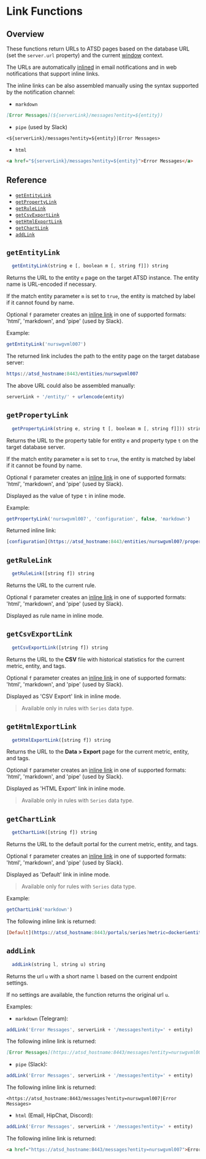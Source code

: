 # Link Functions

## Overview

These functions return URLs to ATSD pages based on the database URL (set the `server.url` property) and the current [window](window.md) context.

The URLs are automatically [inlined](links.md#inline-links) in email notifications and in web notifications that support inline links.

The inline links can be also assembled manually using the syntax supported by the notification channel:

* `markdown`

```markdown
[Error Messages](${serverLink}/messages?entity=${entity})
```

* `pipe` (used by Slack)

```ls
<${serverLink}/messages?entity=${entity}|Error Messages>
```

* `html`

```html
<a href="${serverLink}/messages?entity=${entity}">Error Messages</a>
```

## Reference

* [`getEntityLink`](#getentitylink)
* [`getPropertyLink`](#getpropertylink)
* [`getRuleLink`](#getrulelink)
* [`getCsvExportLink`](#getcsvexportlink)
* [`getHtmlExportLink`](#gethtmlexportlink)
* [`getChartLink`](#getchartlink)
* [`addLink`](#addlink)

## `getEntityLink`

```javascript
  getEntityLink(string e [, boolean m [, string f]]) string
```

Returns the URL to the entity `e` page on the target ATSD instance. The entity name is URL-encoded if necessary.

If the match entity parameter `m` is set to `true`, the entity is matched by label if it cannot found by name.

Optional `f` parameter creates an [inline link](links.md#inline-links) in one of supported formats: 'html', 'markdown', and 'pipe' (used by Slack).

Example:

```javascript
getEntityLink('nurswgvml007')
```

The returned link includes the path to the entity page on the target database server:

```elm
https://atsd_hostname:8443/entities/nurswgvml007
```

The above URL could also be assembled manually:

```javascript
serverLink + '/entity/' + urlencode(entity)
```

## `getPropertyLink`

```javascript
  getPropertyLink(string e, string t [, boolean m [, string f]])) string
```

Returns the URL to the property table for entity `e` and property type `t` on the target database server.

If the match entity parameter `m` is set to `true`, the entity is matched by label if it cannot be found by name.

Optional `f` parameter creates an [inline link](links.md#inline-links) in one of supported formats: 'html', 'markdown', and 'pipe' (used by Slack).

Displayed as the value of type `t` in inline mode.

Example:

```javascript
getPropertyLink('nurswgvml007', 'configuration', false, 'markdown')
```

Returned inline link:

```elm
[configuration](https://atsd_hostname:8443/entities/nurswgvml007/properties?type=configuration)
```

## `getRuleLink`

```javascript
  getRuleLink([string f]) string
```

Returns the URL to the current rule.

Optional `f` parameter creates an [inline link](links.md#inline-links) in one of supported formats: 'html', 'markdown', and 'pipe' (used by Slack).

Displayed as rule name in inline mode.

## `getCsvExportLink`

```javascript
  getCsvExportLink([string f]) string
```

Returns the URL to the **CSV** file with historical statistics for the current metric, entity, and tags.

Optional `f` parameter creates an [inline link](links.md#inline-links) in one of supported formats: 'html', 'markdown', and 'pipe' (used by Slack).

Displayed as 'CSV Export' link in inline mode.

> Available only in rules with `Series` data type.

## `getHtmlExportLink`

```javascript
  getHtmlExportLink([string f]) string
```

Returns the URL to the **Data > Export** page for the current metric, entity, and tags.

Optional `f` parameter creates an [inline link](links.md#inline-links) in one of supported formats: 'html', 'markdown', and 'pipe' (used by Slack).

Displayed as 'HTML Export' link in inline mode.

> Available only in rules with `Series` data type.

## `getChartLink`

```javascript
  getChartLink([string f]) string
```

Returns the URL to the default portal for the current metric, entity, and tags.

Optional `f` parameter creates an [inline link](links.md#inline-links) in one of supported formats: 'html', 'markdown', and 'pipe' (used by Slack).

Displayed as 'Default' link in inline mode.

> Available only for rules with `Series` data type.

Example:

```javascript
getChartLink('markdown')
```

The following inline link is returned:

```elm
[Default](https://atsd_hostname:8443/portals/series?metric=docker&entity=nurswgvml007...)
```

## `addLink`

```javascript
  addLink(string l, string u) string
```

Returns the url `u` with a short name `l` based on the current endpoint settings.

If no settings are available, the function returns the original url `u`.

Examples:

* `markdown` (Telegram):

```javascript
addLink('Error Messages', serverLink + '/messages?entity=' + entity)
```

The following inline link is returned:

```markdown
[Error Messages](https://atsd_hostname:8443/messages?entity=nurswgvml007)
```

* `pipe` (Slack):

```javascript
addLink('Error Messages', serverLink + '/messages?entity=' + entity)
```

The following inline link is returned:

```ls
<https://atsd_hostname:8443/messages?entity=nurswgvml007|Error Messages>
```

* `html` (Email, HipChat, Discord):

```javascript
addLink('Error Messages', serverLink + '/messages?entity=' + entity)
```

The following inline link is returned:

```html
<a href="https://atsd_hostname:8443/messages?entity=nurswgvml007">Error Messages</a>
```
